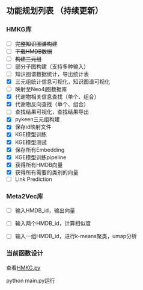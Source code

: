 ## 功能规划列表 （持续更新）

### HMKG库

- [ ] ~~完整知识图谱构建~~
- [ ] ~~下载HMDB数据~~
- [ ] ~~构建三元组~~
- [ ] 部分子图构建（支持多种输入）
- [ ] 知识图谱数据统计，导出统计表
- [x] 三元组统计信息可视化，知识图谱可视化
- [ ] 映射至Neo4j图数据库
- [x] 代谢物相关信息查找（单个、组合）
- [x] 代谢物反向查找（单个、组合）
- [ ] 查找结果可视化，查找结果导出
- [x] pykeen三元组构建
- [x] 保存id映射文件
- [x] KGE模型训练
- [x] KGE模型测试
- [x] 保存所有Embedding 
- [x] KGE模型训练pipeline
- [x] 获得所有HMDB向量
- [x] 获得所有需要的类别的向量
- [ ] Link Prediction

### Meta2Vec库

- [ ] 输入HMDB_id，输出向量
- [ ] 输入两个HMDB_id，计算相似度
- [ ] 输入一组HMDB_id，进行k-means聚类，umap分析



### 当前函数设计

查看[HMKG.py](https://github.com/PKU-BDBA/HMKG-Progress/blob/main/Cancer_400/HMKG.py)

python main.py运行

